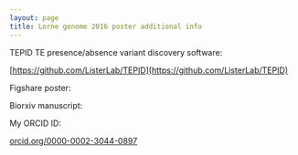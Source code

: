 ```yaml
---
layout: page
title: Lorne genome 2016 poster additional info
---
```


TEPID TE presence/absence variant discovery software:

[https://github.com/ListerLab/TEPID](https://github.com/ListerLab/TEPID)

Figshare poster:


Biorxiv manuscript:


My ORCID ID:

[orcid.org/0000-0002-3044-0897](https://orcid.org/0000-0002-3044-0897)